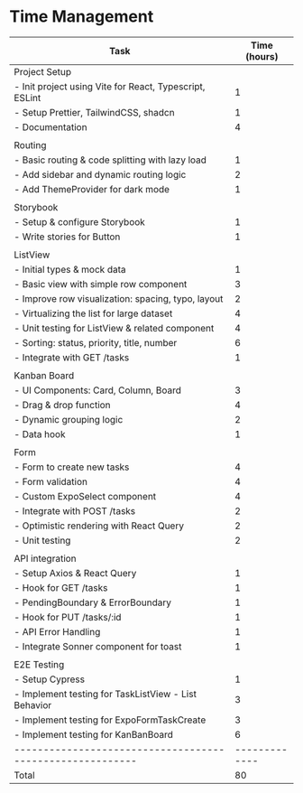 # Time Management

| Task                                                      | Time (hours)  |
| --------------------------------------------------------- | ------------- |
| Project Setup                                             |               |
| - Init project using Vite for React, Typescript, ESLint   | 1             |
| - Setup Prettier, TailwindCSS, shadcn                     | 1             |
| - Documentation                                           | 4             |
|                                                           |               |
| Routing                                                   |               |
| - Basic routing & code splitting with lazy load           | 1             |
| - Add sidebar and dynamic routing logic                   | 2             |
| - Add ThemeProvider for dark mode                         | 1             |
|                                                           |               |
| Storybook                                                 |               |
| - Setup & configure Storybook                             | 1             |
| - Write stories for Button                                | 1             |
|                                                           |               |
| ListView                                                  |               |
| - Initial types & mock data                               | 1             |
| - Basic view with simple row component                    | 3             |
| - Improve row visualization: spacing, typo, layout        | 2             |
| - Virtualizing the list for large dataset                 | 4             |
| - Unit testing for ListView & related component           | 4             |
| - Sorting: status, priority, title, number                | 6             |
| - Integrate with GET /tasks                               | 1             |
|                                                           |               |
| Kanban Board                                              |               |
| - UI Components: Card, Column, Board                      | 3             |
| - Drag & drop function                                    | 4             |
| - Dynamic grouping logic                                  | 2             |
| - Data hook                                               | 1             |
|                                                           |               |
| Form                                                      |               |
| - Form to create new tasks                                | 4             |
| - Form validation                                         | 4             |
| - Custom ExpoSelect component                             | 4             |
| - Integrate with POST /tasks                              | 2             |
| - Optimistic rendering with React Query                   | 2             |
| - Unit testing                                            | 2             |
|                                                           |               |
| API integration                                           |               |
| - Setup Axios & React Query                               | 1             |
| - Hook for GET /tasks                                     | 1             |
| - PendingBoundary & ErrorBoundary                         | 1             |
| - Hook for PUT /tasks/:id                                 | 1             |
| - API Error Handling                                      | 1             |
| - Integrate Sonner component for toast                    | 1             |
|                                                           |               |
| E2E Testing                                               |               |
| - Setup Cypress                                           | 1             |
| - Implement testing for TaskListView - List Behavior      | 3             |
| - Implement testing for ExpoFormTaskCreate                | 3             |
| - Implement testing for KanBanBoard                       | 6             |
| --------------------------------------------------------- | ------------- |
| Total                                                     | 80            |